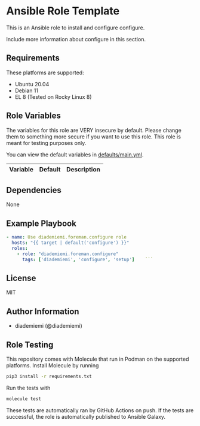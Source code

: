 Ansible Role Template
=========



This is an Ansible role to install and configure configure.

Include more information about configure in this section.

Requirements
------------
These platforms are supported:
- Ubuntu 20.04
- Debian 11
- EL 8 (Tested on Rocky Linux 8)

<!--
- List hardware requirements here  
-->

Role Variables
----------

The variables for this role are VERY insecure by default. Please change them to something more secure if you want to use this role. This role is meant for testing purposes only.

You can view the default variables in [defaults/main.yml](./defaults/main.yml).

Variable | Default | Description
--- | --- | ---

Dependencies
------------
<!-- List dependencies on other roles or criteria -->
None

Example Playbook
----------------

```yaml
- name: Use diademiemi.foreman.configure role
  hosts: "{{ target | default('configure') }}"
  roles:
    - role: "diademiemi.foreman.configure"
      tags: ['diademiemi', 'configure', 'setup']    ```

```

License
-------

MIT

Author Information
------------------

- diademiemi (@diademiemi)

Role Testing
------------

This repository comes with Molecule that run in Podman on the supported platforms.
Install Molecule by running

```bash
pip3 install -r requirements.txt
```

Run the tests with

```bash
molecule test
```

These tests are automatically ran by GitHub Actions on push. If the tests are successful, the role is automatically published to Ansible Galaxy.


